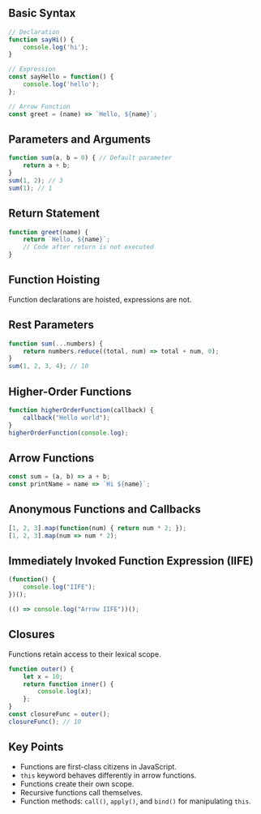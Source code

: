 ## Basic Syntax

```javascript
// Declaration
function sayHi() {
    console.log('hi');
}

// Expression
const sayHello = function() {
    console.log('hello');
};

// Arrow Function
const greet = (name) => `Hello, ${name}`;
```

## Parameters and Arguments

```javascript
function sum(a, b = 0) { // Default parameter
    return a + b;
}
sum(1, 2); // 3
sum(1); // 1
```

## Return Statement

```javascript
function greet(name) {
    return `Hello, ${name}`;
    // Code after return is not executed
}
```

## Function Hoisting

Function declarations are hoisted, expressions are not.
## Rest Parameters

```javascript
function sum(...numbers) {
    return numbers.reduce((total, num) => total + num, 0);
}
sum(1, 2, 3, 4); // 10
```

## Higher-Order Functions

```javascript
function higherOrderFunction(callback) {
    callback("Hello world");
}
higherOrderFunction(console.log);
```

## Arrow Functions

```javascript
const sum = (a, b) => a + b;
const printName = name => `Hi ${name}`;
```

## Anonymous Functions and Callbacks

```javascript
[1, 2, 3].map(function(num) { return num * 2; });
[1, 2, 3].map(num => num * 2);
```

## Immediately Invoked Function Expression (IIFE)

```javascript
(function() {
    console.log("IIFE");
})();

(() => console.log("Arrow IIFE"))();
```

## Closures
Functions retain access to their lexical scope.

```javascript
function outer() {
    let x = 10;
    return function inner() {
        console.log(x);
    };
}
const closureFunc = outer();
closureFunc(); // 10
```

## Key Points

- Functions are first-class citizens in JavaScript.
- `this` keyword behaves differently in arrow functions.
- Functions create their own scope.
- Recursive functions call themselves.
- Function methods: `call()`, `apply()`, and `bind()` for manipulating `this`.